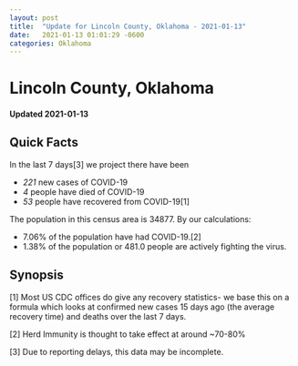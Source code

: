 ```yaml
---
layout: post
title:  "Update for Lincoln County, Oklahoma - 2021-01-13"
date:   2021-01-13 01:01:29 -0600
categories: Oklahoma
---
```


# Lincoln County, Oklahoma
#### Updated 2021-01-13

## Quick Facts

In the last 7 days[3] we project there have been
- *221* new cases of COVID-19
- *4* people have died of COVID-19
- *53* people have recovered from COVID-19[1]

The population in this census area is 34877. By our calculations:
- 7.06% of the population have had COVID-19.[2]
- 1.38% of the population or 481.0 people are actively fighting the virus.

## Synopsis




[1] Most US CDC offices do give any recovery statistics- we base this on a formula which looks at confirmed new cases
15 days ago (the average recovery time) and deaths over the last 7 days.

[2] Herd Immunity is thought to take effect at around ~70-80%

[3] Due to reporting delays, this data may be incomplete.
 
    